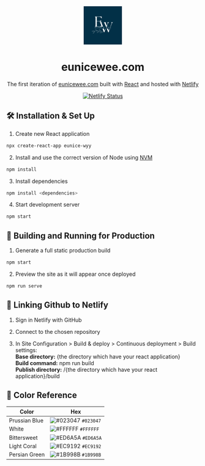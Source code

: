 <div align="center">
  <img alt="Logo" src="/eunice-wyy/src/assets/website-logo.png" width="100" />
</div>
<h1 align="center">
  eunicewee.com
</h1>
<p align="center">
  The first iteration of <a href="https://eunicewee.com" target="_blank">eunicewee.com</a> built with <a href="https://react.dev/" target="_blank">React</a> and hosted with <a href="https://www.netlify.com/" target="_blank">Netlify</a>
</p>
<p align="center">
  <a href="https://app.netlify.com/sites/eunicewee/deploys" target="_blank">
      <img src="https://api.netlify.com/api/v1/badges/681f7cc2-8965-433f-bec0-8c703add3a66/deploy-status" alt="Netlify Status" />
  </a>
</p>
<!-- Place photo here -->

## 🛠 Installation & Set Up

1. Create new React application

```sh
npx create-react-app eunice-wyy
```

2. Install and use the correct version of Node using [NVM](https://github.com/nvm-sh/nvm)

```sh
npm install
```

3. Install dependencies

```sh
npm install <dependencies>
```

4. Start development server

```sh
npm start
```

## 🚀 Building and Running for Production

1. Generate a full static production build

```sh
npm start
```

2. Preview the site as it will appear once deployed

```sh
npm run serve
```

## 🔗 Linking Github to Netlify

1. Sign in Netlify with GitHub

2. Connect to the chosen repository

3. In Site Configuration > Build & deploy > Continuous deployment > Build settings: <br>
   <b>Base directory:</b> {the directory which have your react application} <br>
   <b>Build command:</b> npm run build <br>
   <b>Publish directory:</b> /{the directory which have your react application}/build <br>

## 🎨 Color Reference

| Color         | Hex                                                                |
| ------------- | ------------------------------------------------------------------ |
| Prussian Blue | ![#023047](https://via.placeholder.com/10/023047?text=+) `#023047` |
| White         | ![#FFFFFF](https://via.placeholder.com/10/FFFFFF?text=+) `#FFFFFF` |
| Bittersweet   | ![#ED6A5A](https://via.placeholder.com/10/ED6A5A?text=+) `#ED6A5A` |
| Light Coral   | ![#EC9192](https://via.placeholder.com/10/EC9192?text=+) `#EC9192` |
| Persian Green | ![#1B998B](https://via.placeholder.com/10/1B998B?text=+) `#1B998B` |
